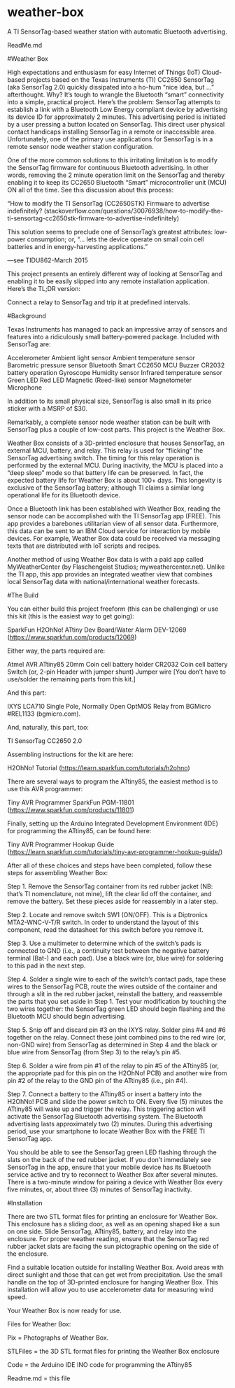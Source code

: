 # weather-box
A TI SensorTag-based weather station with automatic Bluetooth advertising.

ReadMe.md

#Weather Box

High expectations and enthusiasm for easy Internet of Things (IoT) Cloud-based projects based on the Texas Instruments (TI) CC2650 SensorTag (aka SensorTag 2.0) quickly dissipated into a ho-hum “nice idea, but …” afterthought. Why? It’s tough to wrangle the Bluetooth “smart” connectivity into a simple, practical project. Here’s the problem: SensorTag attempts to establish a link with a Bluetooth Low Energy compliant device by advertising its device ID for approximately 2 minutes. This advertising period is initiated by a user pressing a button located on SensorTag. This direct user physical contact handicaps installing SensorTag in a remote or inaccessible area. Unfortunately, one of the primary use applications for SensorTag is in a remote sensor node weather station configuration.

One of the more common solutions to this irritating limitation is to modify the SensorTag firmware for continuous Bluetooth advertising. In other words, removing the 2 minute operation limit on the SensorTag and thereby enabling it to keep its CC2650 Bluetooth “Smart” microcontroller unit (MCU) ON all of the time. See this discussion about this process:

“How to modify the TI SensorTag (CC2650STK) Firmware to advertise indefinitely?
(stackoverflow.com/questions/30076938/how-to-modify-the-ti-sensortag-cc2650stk-firmware-to-advertise-indefinitely)

This solution seems to preclude one of SensorTag’s greatest attributes: low-power consumption; or, “… lets the device operate on small coin cell batteries and in energy-harvesting applications.”

—see TIDU862-March 2015

This project presents an entirely different way of looking at SensorTag and enabling it to be easily slipped into any remote installation application. Here’s the TL;DR version:

Connect a relay to SensorTag and trip it at predefined intervals.

#Background

Texas Instruments has managed to pack an impressive array of sensors and features into a ridiculously small battery-powered package. Included with SensorTag are:

Accelerometer
Ambient light sensor
Ambient temperature sensor
Barometric pressure sensor
Bluetooth Smart CC2650 MCU
Buzzer
CR2032 battery operation
Gyroscope
Humidity sensor
Infrared temperature sensor
Green LED
Red LED
Magnetic (Reed-like) sensor
Magnetometer
Microphone

In addition to its small physical size, SensorTag is also small in its price sticker with a MSRP of $30.

Remarkably, a complete sensor node weather station can be built with SensorTag plus a couple of low-cost parts. This project is the Weather Box.

Weather Box consists of a 3D-printed enclosure that houses SensorTag, an external MCU, battery, and relay. This relay is used for “flicking” the SensorTag advertising switch. The timing for this relay operation is performed by the external MCU. During inactivity, the MCU is placed into a “deep sleep” mode so that battery life can be preserved. In fact, the expected battery life for Weather Box is about 100+ days. This longevity is exclusive of the SensorTag battery; although TI claims a similar long operational life for its Bluetooth device.

Once a Bluetooth link has been established with Weather Box, reading the sensor node can be accomplished with the TI SensorTag app (FREE). This app provides a barebones utilitarian view of all sensor data. Furthermore, this data can be sent to an IBM Cloud service for interaction by mobile devices. For example, Weather Box data could be received via messaging texts that are distributed with IoT scripts and recipes.

Another method of using Weather Box data is with a paid app called MyWeatherCenter (by Flaschengeist Studios; myweathercenter.net). Unlike the TI app, this app provides an integrated weather view that combines local SensorTag data with national/international weather forecasts.

#The Build

You can either build this project freeform (this can be challenging) or use this kit (this is the easiest way to get going):

SparkFun H2OhNo! ATtiny Dev Board/Water Alarm DEV-12069
(https://www.sparkfun.com/products/12069)

Either way, the parts required are:

Atmel AVR ATtiny85
20mm Coin cell battery holder
CR2032 Coin cell battery
Switch (or, 2-pin Header with jumper shunt)
Jumper wire
[You don’t have to use/solder the remaining parts from this kit.]

And this part:

IXYS LCA710 Single Pole, Normally Open OptMOS Relay
from BGMicro #REL1133 (bgmicro.com).

And, naturally, this part, too:

TI SensorTag CC2650 2.0

Assembling instructions for the kit are here:

H2OhNo! Tutorial
(https://learn.sparkfun.com/tutorials/h2ohno)

There are several ways to program the ATtiny85, the easiest method is to use this AVR programmer:

Tiny AVR Programmer SparkFun PGM-11801
(https://www.sparkfun.com/products/11801)

Finally, setting up the Arduino Integrated Development Environment (IDE) for programming the ATtiny85, can be found here:

Tiny AVR Programmer Hookup Guide
(https://learn.sparkfun.com/tutorials/tiny-avr-programmer-hookup-guide/)

After all of these choices and steps have been completed, follow these steps for assembling Weather Box:

Step 1. Remove the SensorTag container from its red rubber jacket (NB: that’s TI nomenclature, not mine), lift the clear lid off the container, and remove the battery. Set these pieces aside for reassembly in a later step.

Step 2. Locate and remove switch SW1 (ON/OFF). This is a Diptronics MTA2-WNC-V-T/R switch. In order to understand the layout of this component, read the datasheet for this switch before you remove it.

Step 3. Use a multimeter to determine which of the switch’s pads is connected to GND (i.e., a continuity test between the negative battery terminal (Bat-) and each pad). Use a black wire (or, blue wire) for soldering to this pad in the next step.

Step 4. Solder a single wire to each of the switch’s contact pads, tape these wires to the SensorTag PCB, route the wires outside of the container and through a slit in the red rubber jacket, reinstall the battery, and reassemble the parts that you set aside in Step 1. Test your modification by touching the two wires together: the SensorTag green LED should begin flashing and the Bluetooth MCU should begin advertising.

Step 5. Snip off and discard pin #3 on the IXYS relay. Solder pins #4 and #6 together on the relay. Connect these joint combined pins to the red wire (or, non-GND wire) from SensorTag as determined in Step 4 and the black or blue wire from SensorTag (from Step 3) to the relay’s pin #5.

Step 6. Solder a wire from pin #1 of the relay to pin #5 of the ATtiny85 (or, the appropriate pad for this pin on the H2OhNo! PCB) and another wire from pin #2 of the relay to the GND pin of the ATtiny85 (i.e., pin #4).

Step 7. Connect a battery to the ATtiny85 or insert a battery into the H2OhNo! PCB and slide the power switch to ON. Every five (5) minutes the ATtiny85 will wake up and trigger the relay. This triggering action will activate the SensorTag Bluetooth advertising system. The Bluetooth advertising lasts approximately two (2) minutes. During this advertising period, use your smartphone to locate Weather Box with the FREE TI SensorTag app.

You should be able to see the SensorTag green LED flashing through the slats on the back of the red rubber jacket. If you don’t immediately see SensorTag in the app, ensure that your mobile device has its Bluetooth service active and try to reconnect to Weather Box after several minutes. There is a two-minute window for pairing a device with Weather Box every five minutes, or, about three (3) minutes of SensorTag inactivity.

#Installation

There are two STL format files for printing an enclosure for Weather Box. This enclosure has a sliding door, as well as an opening shaped like a sun on one side. Slide SensorTag, ATtiny85, battery, and relay into the enclosure. For proper weather reading, ensure that the SensorTag red rubber jacket slats are facing the sun pictographic opening on the side of the enclosure.

Find a suitable location outside for installing Weather Box. Avoid areas with direct sunlight and those that can get wet from precipitation. Use the small handle on the top of 3D-printed enclosure for hanging Weather Box. This installation will allow you to use accelerometer data for measuring wind speed.

Your Weather Box is now ready for use.

Files for Weather Box:

Pix = Photographs of Weather Box.

STLFiles = the 3D STL format files for printing the Weather Box enclosure

Code = the Arduino IDE INO code for programming the ATtiny85

Readme.md = this file
